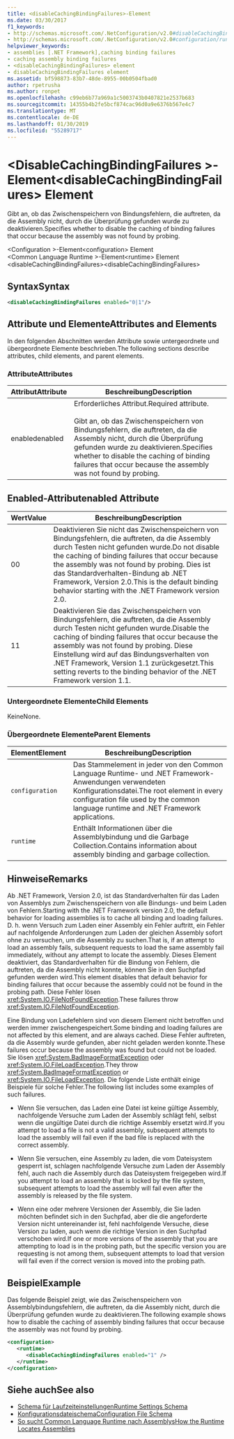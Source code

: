 ```yaml
---
title: <disableCachingBindingFailures>-Element
ms.date: 03/30/2017
f1_keywords:
- http://schemas.microsoft.com/.NetConfiguration/v2.0#disableCachingBindingFailures
- http://schemas.microsoft.com/.NetConfiguration/v2.0#configuration/runtime/disableCachingBindingFailures
helpviewer_keywords:
- assemblies [.NET Framework],caching binding failures
- caching assembly binding failures
- <disableCachingBindingFailures> element
- disableCachingBindingFailures element
ms.assetid: bf598873-83b7-48de-8955-00b0504fbad0
author: rpetrusha
ms.author: ronpet
ms.openlocfilehash: c99eb6b77a969a1c5003743b0407821e2537b683
ms.sourcegitcommit: 14355b4b2fe5bcf874cac96d0a9e6376b567e4c7
ms.translationtype: MT
ms.contentlocale: de-DE
ms.lasthandoff: 01/30/2019
ms.locfileid: "55289717"
---
```

# <a name="disablecachingbindingfailures-element"></a><span data-ttu-id="722a9-102">\<DisableCachingBindingFailures >-Element</span><span class="sxs-lookup"><span data-stu-id="722a9-102">\<disableCachingBindingFailures> Element</span></span>
<span data-ttu-id="722a9-103">Gibt an, ob das Zwischenspeichern von Bindungsfehlern, die auftreten, da die Assembly nicht, durch die Überprüfung gefunden wurde zu deaktivieren.</span><span class="sxs-lookup"><span data-stu-id="722a9-103">Specifies whether to disable the caching of binding failures that occur because the assembly was not found by probing.</span></span>  
  
 <span data-ttu-id="722a9-104">\<Configuration >-Element</span><span class="sxs-lookup"><span data-stu-id="722a9-104">\<configuration> Element</span></span>  
<span data-ttu-id="722a9-105">\<Common Language Runtime >-Element</span><span class="sxs-lookup"><span data-stu-id="722a9-105">\<runtime> Element</span></span>  
<span data-ttu-id="722a9-106">\<disableCachingBindingFailures></span><span class="sxs-lookup"><span data-stu-id="722a9-106">\<disableCachingBindingFailures></span></span>  
  
## <a name="syntax"></a><span data-ttu-id="722a9-107">Syntax</span><span class="sxs-lookup"><span data-stu-id="722a9-107">Syntax</span></span>  
  
```xml  
<disableCachingBindingFailures enabled="0|1"/>  
```  
  
## <a name="attributes-and-elements"></a><span data-ttu-id="722a9-108">Attribute und Elemente</span><span class="sxs-lookup"><span data-stu-id="722a9-108">Attributes and Elements</span></span>  
 <span data-ttu-id="722a9-109">In den folgenden Abschnitten werden Attribute sowie untergeordnete und übergeordnete Elemente beschrieben.</span><span class="sxs-lookup"><span data-stu-id="722a9-109">The following sections describe attributes, child elements, and parent elements.</span></span>  
  
### <a name="attributes"></a><span data-ttu-id="722a9-110">Attribute</span><span class="sxs-lookup"><span data-stu-id="722a9-110">Attributes</span></span>  
  
|<span data-ttu-id="722a9-111">Attribut</span><span class="sxs-lookup"><span data-stu-id="722a9-111">Attribute</span></span>|<span data-ttu-id="722a9-112">Beschreibung</span><span class="sxs-lookup"><span data-stu-id="722a9-112">Description</span></span>|  
|---------------|-----------------|  
|<span data-ttu-id="722a9-113">enabled</span><span class="sxs-lookup"><span data-stu-id="722a9-113">enabled</span></span>|<span data-ttu-id="722a9-114">Erforderliches Attribut.</span><span class="sxs-lookup"><span data-stu-id="722a9-114">Required attribute.</span></span><br /><br /> <span data-ttu-id="722a9-115">Gibt an, ob das Zwischenspeichern von Bindungsfehlern, die auftreten, da die Assembly nicht, durch die Überprüfung gefunden wurde zu deaktivieren.</span><span class="sxs-lookup"><span data-stu-id="722a9-115">Specifies whether to disable the caching of binding failures that occur because the assembly was not found by probing.</span></span>|  
  
## <a name="enabled-attribute"></a><span data-ttu-id="722a9-116">Enabled-Attribut</span><span class="sxs-lookup"><span data-stu-id="722a9-116">enabled Attribute</span></span>  
  
|<span data-ttu-id="722a9-117">Wert</span><span class="sxs-lookup"><span data-stu-id="722a9-117">Value</span></span>|<span data-ttu-id="722a9-118">Beschreibung</span><span class="sxs-lookup"><span data-stu-id="722a9-118">Description</span></span>|  
|-----------|-----------------|  
|<span data-ttu-id="722a9-119">0</span><span class="sxs-lookup"><span data-stu-id="722a9-119">0</span></span>|<span data-ttu-id="722a9-120">Deaktivieren Sie nicht das Zwischenspeichern von Bindungsfehlern, die auftreten, da die Assembly durch Testen nicht gefunden wurde.</span><span class="sxs-lookup"><span data-stu-id="722a9-120">Do not disable the caching of binding failures that occur because the assembly was not found by probing.</span></span> <span data-ttu-id="722a9-121">Dies ist das Standardverhalten-Bindung ab .NET Framework, Version 2.0.</span><span class="sxs-lookup"><span data-stu-id="722a9-121">This is the default binding behavior starting with the .NET Framework version 2.0.</span></span>|  
|<span data-ttu-id="722a9-122">1</span><span class="sxs-lookup"><span data-stu-id="722a9-122">1</span></span>|<span data-ttu-id="722a9-123">Deaktivieren Sie das Zwischenspeichern von Bindungsfehlern, die auftreten, da die Assembly durch Testen nicht gefunden wurde.</span><span class="sxs-lookup"><span data-stu-id="722a9-123">Disable the caching of binding failures that occur because the assembly was not found by probing.</span></span> <span data-ttu-id="722a9-124">Diese Einstellung wird auf das Bindungsverhalten von .NET Framework, Version 1.1 zurückgesetzt.</span><span class="sxs-lookup"><span data-stu-id="722a9-124">This setting reverts to the binding behavior of the .NET Framework version 1.1.</span></span>|  
  
### <a name="child-elements"></a><span data-ttu-id="722a9-125">Untergeordnete Elemente</span><span class="sxs-lookup"><span data-stu-id="722a9-125">Child Elements</span></span>  
 <span data-ttu-id="722a9-126">Keine</span><span class="sxs-lookup"><span data-stu-id="722a9-126">None.</span></span>  
  
### <a name="parent-elements"></a><span data-ttu-id="722a9-127">Übergeordnete Elemente</span><span class="sxs-lookup"><span data-stu-id="722a9-127">Parent Elements</span></span>  
  
|<span data-ttu-id="722a9-128">Element</span><span class="sxs-lookup"><span data-stu-id="722a9-128">Element</span></span>|<span data-ttu-id="722a9-129">Beschreibung</span><span class="sxs-lookup"><span data-stu-id="722a9-129">Description</span></span>|  
|-------------|-----------------|  
|`configuration`|<span data-ttu-id="722a9-130">Das Stammelement in jeder von den Common Language Runtime- und .NET Framework-Anwendungen verwendeten Konfigurationsdatei.</span><span class="sxs-lookup"><span data-stu-id="722a9-130">The root element in every configuration file used by the common language runtime and .NET Framework applications.</span></span>|  
|`runtime`|<span data-ttu-id="722a9-131">Enthält Informationen über die Assemblybindung und die Garbage Collection.</span><span class="sxs-lookup"><span data-stu-id="722a9-131">Contains information about assembly binding and garbage collection.</span></span>|  
  
## <a name="remarks"></a><span data-ttu-id="722a9-132">Hinweise</span><span class="sxs-lookup"><span data-stu-id="722a9-132">Remarks</span></span>  
 <span data-ttu-id="722a9-133">Ab .NET Framework, Version 2.0, ist das Standardverhalten für das Laden von Assemblys zum Zwischenspeichern von alle Bindungs- und beim Laden von Fehlern.</span><span class="sxs-lookup"><span data-stu-id="722a9-133">Starting with the .NET Framework version 2.0, the default behavior for loading assemblies is to cache all binding and loading failures.</span></span> <span data-ttu-id="722a9-134">D. h. wenn Versuch zum Laden einer Assembly ein Fehler auftritt, ein Fehler auf nachfolgende Anforderungen zum Laden der gleichen Assembly sofort ohne zu versuchen, um die Assembly zu suchen.</span><span class="sxs-lookup"><span data-stu-id="722a9-134">That is, if an attempt to load an assembly fails, subsequent requests to load the same assembly fail immediately, without any attempt to locate the assembly.</span></span> <span data-ttu-id="722a9-135">Dieses Element deaktiviert, das Standardverhalten für die Bindung von Fehlern, die auftreten, da die Assembly nicht konnte, können Sie in den Suchpfad gefunden werden wird.</span><span class="sxs-lookup"><span data-stu-id="722a9-135">This element disables that default behavior for binding failures that occur because the assembly could not be found in the probing path.</span></span> <span data-ttu-id="722a9-136">Diese Fehler lösen <xref:System.IO.FileNotFoundException>.</span><span class="sxs-lookup"><span data-stu-id="722a9-136">These failures throw <xref:System.IO.FileNotFoundException>.</span></span>  
  
 <span data-ttu-id="722a9-137">Eine Bindung von Ladefehlern sind von diesem Element nicht betroffen und werden immer zwischengespeichert.</span><span class="sxs-lookup"><span data-stu-id="722a9-137">Some binding and loading failures are not affected by this element, and are always cached.</span></span> <span data-ttu-id="722a9-138">Diese Fehler auftreten, da die Assembly wurde gefunden, aber nicht geladen werden konnte.</span><span class="sxs-lookup"><span data-stu-id="722a9-138">These failures occur because the assembly was found but could not be loaded.</span></span> <span data-ttu-id="722a9-139">Sie lösen <xref:System.BadImageFormatException> oder <xref:System.IO.FileLoadException>.</span><span class="sxs-lookup"><span data-stu-id="722a9-139">They throw <xref:System.BadImageFormatException> or <xref:System.IO.FileLoadException>.</span></span> <span data-ttu-id="722a9-140">Die folgende Liste enthält einige Beispiele für solche Fehler.</span><span class="sxs-lookup"><span data-stu-id="722a9-140">The following list includes some examples of such failures.</span></span>  
  
-   <span data-ttu-id="722a9-141">Wenn Sie versuchen, das Laden eine Datei ist keine gültige Assembly, nachfolgende Versuche zum Laden der Assembly schlägt fehl, selbst wenn die ungültige Datei durch die richtige Assembly ersetzt wird.</span><span class="sxs-lookup"><span data-stu-id="722a9-141">If you attempt to load a file is not a valid assembly, subsequent attempts to load the assembly will fail even if the bad file is replaced with the correct assembly.</span></span>  
  
-   <span data-ttu-id="722a9-142">Wenn Sie versuchen, eine Assembly zu laden, die vom Dateisystem gesperrt ist, schlagen nachfolgende Versuche zum Laden der Assembly fehl, auch nach die Assembly durch das Dateisystem freigegeben wird.</span><span class="sxs-lookup"><span data-stu-id="722a9-142">If you attempt to load an assembly that is locked by the file system, subsequent attempts to load the assembly will fail even after the assembly is released by the file system.</span></span>  
  
-   <span data-ttu-id="722a9-143">Wenn eine oder mehrere Versionen der Assembly, die Sie laden möchten befindet sich in den Suchpfad, aber die die angeforderte Version nicht untereinander ist, fehl nachfolgende Versuche, diese Version zu laden, auch wenn die richtige Version in den Suchpfad verschoben wird.</span><span class="sxs-lookup"><span data-stu-id="722a9-143">If one or more versions of the assembly that you are attempting to load is in the probing path, but the specific version you are requesting is not among them, subsequent attempts to load that version will fail even if the correct version is moved into the probing path.</span></span>  
  
## <a name="example"></a><span data-ttu-id="722a9-144">Beispiel</span><span class="sxs-lookup"><span data-stu-id="722a9-144">Example</span></span>  
 <span data-ttu-id="722a9-145">Das folgende Beispiel zeigt, wie das Zwischenspeichern von Assemblybindungsfehlern, die auftreten, da die Assembly nicht, durch die Überprüfung gefunden wurde zu deaktivieren.</span><span class="sxs-lookup"><span data-stu-id="722a9-145">The following example shows how to disable the caching of assembly binding failures that occur because the assembly was not found by probing.</span></span>  
  
```xml  
<configuration>  
   <runtime>  
      <disableCachingBindingFailures enabled="1" />  
   </runtime>  
</configuration>  
```  
  
## <a name="see-also"></a><span data-ttu-id="722a9-146">Siehe auch</span><span class="sxs-lookup"><span data-stu-id="722a9-146">See also</span></span>
- [<span data-ttu-id="722a9-147">Schema für Laufzeiteinstellungen</span><span class="sxs-lookup"><span data-stu-id="722a9-147">Runtime Settings Schema</span></span>](../../../../../docs/framework/configure-apps/file-schema/runtime/index.md)
- [<span data-ttu-id="722a9-148">Konfigurationsdateischema</span><span class="sxs-lookup"><span data-stu-id="722a9-148">Configuration File Schema</span></span>](../../../../../docs/framework/configure-apps/file-schema/index.md)
- [<span data-ttu-id="722a9-149">So sucht Common Language Runtime nach Assemblys</span><span class="sxs-lookup"><span data-stu-id="722a9-149">How the Runtime Locates Assemblies</span></span>](../../../../../docs/framework/deployment/how-the-runtime-locates-assemblies.md)
